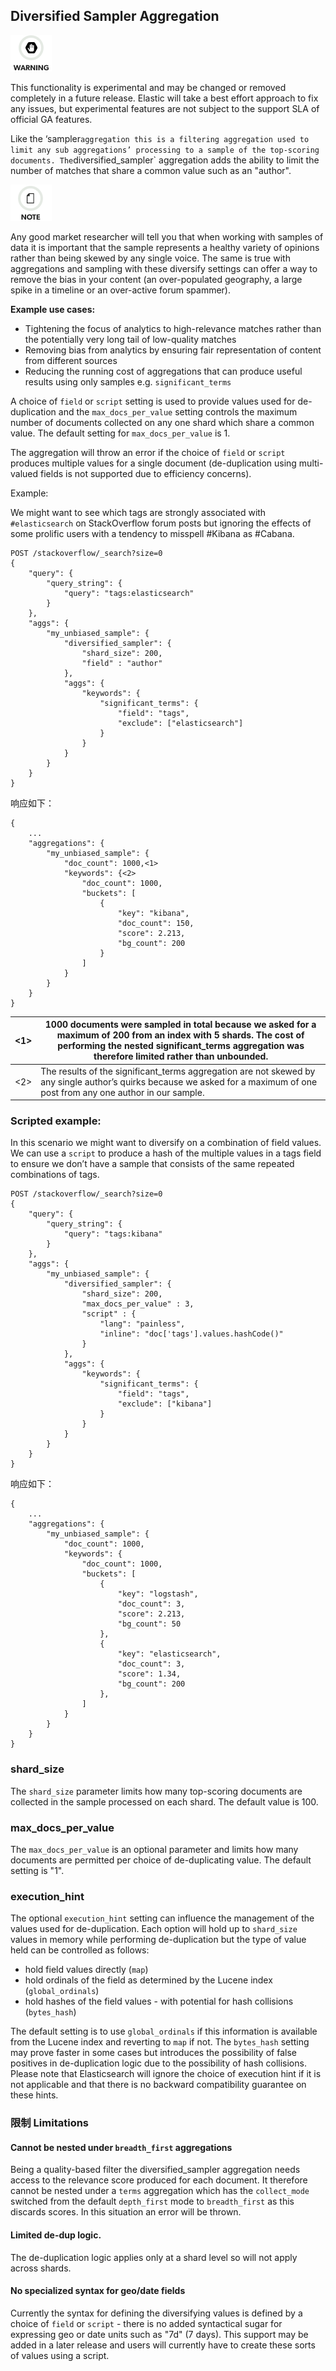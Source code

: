 ## Diversified Sampler Aggregation

![Warning](/images/icons/warning.png)

This functionality is experimental and may be changed or removed completely in a future release. Elastic will take a best effort approach to fix any issues, but experimental features are not subject to the support SLA of official GA features.

Like the ‘sampler` aggregation this is a filtering aggregation used to limit any sub aggregations’ processing to a sample of the top-scoring documents. The `diversified_sampler` aggregation adds the ability to limit the number of matches that share a common value such as an "author".

![Note](/images/icons/note.png)

Any good market researcher will tell you that when working with samples of data it is important that the sample represents a healthy variety of opinions rather than being skewed by any single voice. The same is true with aggregations and sampling with these diversify settings can offer a way to remove the bias in your content (an over-populated geography, a large spike in a timeline or an over-active forum spammer).

 **Example use cases:**

  * Tightening the focus of analytics to high-relevance matches rather than the potentially very long tail of low-quality matches 
  * Removing bias from analytics by ensuring fair representation of content from different sources 
  * Reducing the running cost of aggregations that can produce useful results using only samples e.g. `significant_terms`



A choice of `field` or `script` setting is used to provide values used for de-duplication and the `max_docs_per_value` setting controls the maximum number of documents collected on any one shard which share a common value. The default setting for `max_docs_per_value` is 1.

The aggregation will throw an error if the choice of `field` or `script` produces multiple values for a single document (de-duplication using multi-valued fields is not supported due to efficiency concerns).

Example:

We might want to see which tags are strongly associated with `#elasticsearch` on StackOverflow forum posts but ignoring the effects of some prolific users with a tendency to misspell #Kibana as #Cabana.
    
    
    POST /stackoverflow/_search?size=0
    {
        "query": {
            "query_string": {
                "query": "tags:elasticsearch"
            }
        },
        "aggs": {
            "my_unbiased_sample": {
                "diversified_sampler": {
                    "shard_size": 200,
                    "field" : "author"
                },
                "aggs": {
                    "keywords": {
                        "significant_terms": {
                            "field": "tags",
                            "exclude": ["elasticsearch"]
                        }
                    }
                }
            }
        }
    }

响应如下：
    
    
    {
        ...
        "aggregations": {
            "my_unbiased_sample": {
                "doc_count": 1000,<1>
                "keywords": {<2>
                    "doc_count": 1000,
                    "buckets": [
                        {
                            "key": "kibana",
                            "doc_count": 150,
                            "score": 2.213,
                            "bg_count": 200
                        }
                    ]
                }
            }
        }
    }

<1>| 1000 documents were sampled in total because we asked for a maximum of 200 from an index with 5 shards. The cost of performing the nested significant_terms aggregation was therefore limited rather than unbounded.     
---|---    
<2>| The results of the significant_terms aggregation are not skewed by any single author’s quirks because we asked for a maximum of one post from any one author in our sample.   
  
### Scripted example:

In this scenario we might want to diversify on a combination of field values. We can use a `script` to produce a hash of the multiple values in a tags field to ensure we don’t have a sample that consists of the same repeated combinations of tags.
    
    
    POST /stackoverflow/_search?size=0
    {
        "query": {
            "query_string": {
                "query": "tags:kibana"
            }
        },
        "aggs": {
            "my_unbiased_sample": {
                "diversified_sampler": {
                    "shard_size": 200,
                    "max_docs_per_value" : 3,
                    "script" : {
                        "lang": "painless",
                        "inline": "doc['tags'].values.hashCode()"
                    }
                },
                "aggs": {
                    "keywords": {
                        "significant_terms": {
                            "field": "tags",
                            "exclude": ["kibana"]
                        }
                    }
                }
            }
        }
    }

响应如下：
    
    
    {
        ...
        "aggregations": {
            "my_unbiased_sample": {
                "doc_count": 1000,
                "keywords": {
                    "doc_count": 1000,
                    "buckets": [
                        {
                            "key": "logstash",
                            "doc_count": 3,
                            "score": 2.213,
                            "bg_count": 50
                        },
                        {
                            "key": "elasticsearch",
                            "doc_count": 3,
                            "score": 1.34,
                            "bg_count": 200
                        },
                    ]
                }
            }
        }
    }

### shard_size

The `shard_size` parameter limits how many top-scoring documents are collected in the sample processed on each shard. The default value is 100.

### max_docs_per_value

The `max_docs_per_value` is an optional parameter and limits how many documents are permitted per choice of de-duplicating value. The default setting is "1".

### execution_hint

The optional `execution_hint` setting can influence the management of the values used for de-duplication. Each option will hold up to `shard_size` values in memory while performing de-duplication but the type of value held can be controlled as follows:

  * hold field values directly (`map`) 
  * hold ordinals of the field as determined by the Lucene index (`global_ordinals`) 
  * hold hashes of the field values - with potential for hash collisions (`bytes_hash`) 



The default setting is to use `global_ordinals` if this information is available from the Lucene index and reverting to `map` if not. The `bytes_hash` setting may prove faster in some cases but introduces the possibility of false positives in de-duplication logic due to the possibility of hash collisions. Please note that Elasticsearch will ignore the choice of execution hint if it is not applicable and that there is no backward compatibility guarantee on these hints.

### 限制 Limitations

#### Cannot be nested under `breadth_first` aggregations

Being a quality-based filter the diversified_sampler aggregation needs access to the relevance score produced for each document. It therefore cannot be nested under a `terms` aggregation which has the `collect_mode` switched from the default `depth_first` mode to `breadth_first` as this discards scores. In this situation an error will be thrown.

#### Limited de-dup logic.

The de-duplication logic applies only at a shard level so will not apply across shards.

#### No specialized syntax for geo/date fields

Currently the syntax for defining the diversifying values is defined by a choice of `field` or `script` \- there is no added syntactical sugar for expressing geo or date units such as "7d" (7 days). This support may be added in a later release and users will currently have to create these sorts of values using a script.
